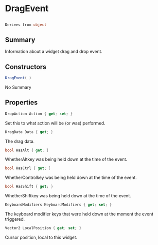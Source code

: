 # DragEvent

## 
```c#
Derives from object
```

## Summary

Information about a widget drag and drop event.
## Constructors

```c#
DragEvent( ) 
```
No Summary
## Properties

```c#
DropAction Action { get; set; } 
```
Set this to what action will be (or was) performed.
```c#
DragData Data { get; } 
```
The drag data.
```c#
bool HasAlt { get; } 
```
WhetherAltkey was being held down at the time of the event.
```c#
bool HasCtrl { get; } 
```
WhetherControlkey was being held down at the time of the event.
```c#
bool HasShift { get; } 
```
WhetherShiftkey was being held down at the time of the event.
```c#
KeyboardModifiers KeyboardModifiers { get; set; } 
```
The keyboard modifier keys that were held down at the moment the event triggered.
```c#
Vector2 LocalPosition { get; set; } 
```
Cursor position, local to this widget.
